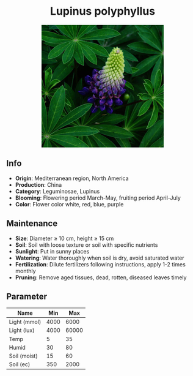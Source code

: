 <h1 align='center'>Lupinus polyphyllus</h1>
<p align="center">
    <img 
        align='center'
        width='320'
        src="../images/lupinus polyphyllus.png" 
        alt='Lupinus polyphyllus' />
</p>

## Info

 - **Origin**: Mediterranean region, North America
 - **Production**: China
 - **Category**: Leguminosae, Lupinus
 - **Blooming**: Flowering period March-May, fruiting period April-July
 - **Color**: Flower color white, red, blue, purple

## Maintenance

 - **Size**: Diameter ≥ 10 cm, height ≥ 15 cm
 - **Soil**: Soil with loose texture or soil with specific nutrients
 - **Sunlight**: Put in sunny places
 - **Watering**: Water thoroughly when soil is dry, avoid saturated water
 - **Fertilization**: Dilute fertilizers following instructions, apply 1-2 times monthly
 - **Pruning**: Remove aged tissues, dead, rotten, diseased leaves timely

## Parameter

| Name         | Min  | Max   |
|--------------|------|-------|
| Light (mmol) | 4000 | 6000  |
| Light (lux)  | 4000 | 60000 |
| Temp         | 5    | 35    |
| Humid        | 30   | 80    |
| Soil (moist) | 15   | 60    |
| Soil (ec)    | 350  | 2000  |